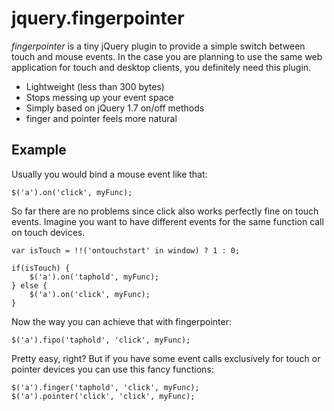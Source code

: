 # jquery.fingerpointer

_fingerpointer_ is a tiny jQuery plugin to provide a simple switch between touch and mouse events. In the case you are planning to use the same web application for touch and desktop clients, you definitely need this plugin.

- Lightweight (less than 300 bytes)
- Stops messing up your event space
- Simply based on jQuery 1.7 on/off methods
- finger and pointer feels more natural

## Example

Usually you would bind a mouse event like that:

	$('a').on('click', myFunc);

So far there are no problems since click also works perfectly fine on touch events. Imagine you want to have different events for the same function call on touch devices.

	var isTouch = !!('ontouchstart' in window) ? 1 : 0; 

	if(isTouch) {
		$('a').on('taphold', myFunc);
	} else {
		$('a').on('click', myFunc);
	}

Now the way you can achieve that with fingerpointer:

	$('a').fipo('taphold', 'click', myFunc);

Pretty easy, right? But if you have some event calls exclusively for touch or pointer devices you can use this fancy functions:

	$('a').finger('taphold', 'click', myFunc);
	$('a').pointer('click', 'click', myFunc);